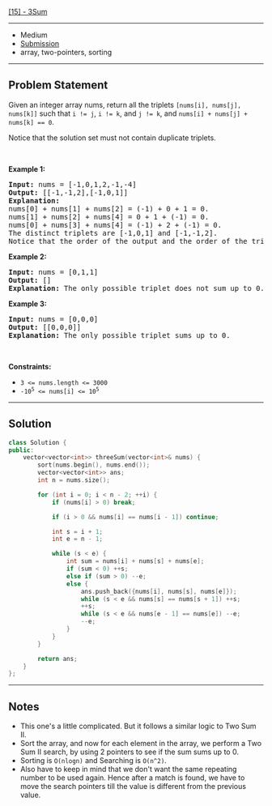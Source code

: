 [[15] - 3Sum](https://leetcode.com/problems/3sum)

---

- Medium
- [Submission](https://leetcode.com/problems/3sum/submissions/900462248/)
- array, two-pointers, sorting

---

## Problem Statement

<p>Given an integer array nums, return all the triplets <code>[nums[i], nums[j], nums[k]]</code> such that <code>i != j</code>, <code>i != k</code>, and <code>j != k</code>, and <code>nums[i] + nums[j] + nums[k] == 0</code>.</p>

<p>Notice that the solution set must not contain duplicate triplets.</p>

<p>&nbsp;</p>
<p><strong class="example">Example 1:</strong></p>

<pre>
<strong>Input:</strong> nums = [-1,0,1,2,-1,-4]
<strong>Output:</strong> [[-1,-1,2],[-1,0,1]]
<strong>Explanation:</strong> 
nums[0] + nums[1] + nums[2] = (-1) + 0 + 1 = 0.
nums[1] + nums[2] + nums[4] = 0 + 1 + (-1) = 0.
nums[0] + nums[3] + nums[4] = (-1) + 2 + (-1) = 0.
The distinct triplets are [-1,0,1] and [-1,-1,2].
Notice that the order of the output and the order of the triplets does not matter.
</pre>

<p><strong class="example">Example 2:</strong></p>

<pre>
<strong>Input:</strong> nums = [0,1,1]
<strong>Output:</strong> []
<strong>Explanation:</strong> The only possible triplet does not sum up to 0.
</pre>

<p><strong class="example">Example 3:</strong></p>

<pre>
<strong>Input:</strong> nums = [0,0,0]
<strong>Output:</strong> [[0,0,0]]
<strong>Explanation:</strong> The only possible triplet sums up to 0.
</pre>

<p>&nbsp;</p>
<p><strong>Constraints:</strong></p>

<ul>
	<li><code>3 &lt;= nums.length &lt;= 3000</code></li>
	<li><code>-10<sup>5</sup> &lt;= nums[i] &lt;= 10<sup>5</sup></code></li>
</ul>


---

## Solution

```cpp
class Solution {
public:
    vector<vector<int>> threeSum(vector<int>& nums) {
        sort(nums.begin(), nums.end());
        vector<vector<int>> ans;
        int n = nums.size();

        for (int i = 0; i < n - 2; ++i) {
            if (nums[i] > 0) break;

            if (i > 0 && nums[i] == nums[i - 1]) continue;

            int s = i + 1;
            int e = n - 1;

            while (s < e) {
                int sum = nums[i] + nums[s] + nums[e];
                if (sum < 0) ++s;
                else if (sum > 0) --e;
                else {
                    ans.push_back({nums[i], nums[s], nums[e]});
                    while (s < e && nums[s] == nums[s + 1]) ++s;
                    ++s;
                    while (s < e && nums[e - 1] == nums[e]) --e;
                    --e;
                }
            }
        }

        return ans;
    }
};
```

---

## Notes

- This one's a little complicated. But it follows a similar logic to Two Sum II.
- Sort the array, and now for each element in the array, we perform a Two Sum II search, by using 2 pointers to see if the sum sums up to 0.
- Sorting is `O(nlogn)` and Searching is `O(n^2)`.
- Also have to keep in mind that we don't want the same repeating number to be used again. Hence after a match is found, we have to move the search pointers till the value is different from the previous value.
